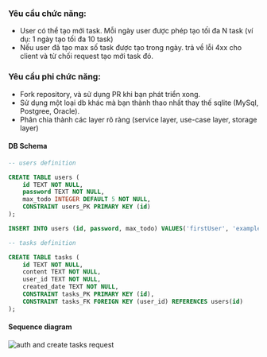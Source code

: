 ### Yêu cầu chức năng:
- User có thể tạo mới task. Mỗi ngày user được phép tạo tối đa N task (ví dụ: 1 ngày tạo tối đa 10 task)
- Nếu user đã tạo max số task được tạo trong ngày. trả về lỗi 4xx cho client và từ chối request tạo mới task đó.
### Yêu cầu phi chức năng:
- Fork repository, và sử dụng PR khi bạn phát triển xong.
- Sử dụng một loại db khác mà bạn thành thao nhất thay thế sqlite (MySql, Postgree, Oracle).
- Phân chia thành các layer rõ ràng (service layer, use-case layer, storage layer)


#### DB Schema
```sql
-- users definition

CREATE TABLE users (
	id TEXT NOT NULL,
	password TEXT NOT NULL,
	max_todo INTEGER DEFAULT 5 NOT NULL,
	CONSTRAINT users_PK PRIMARY KEY (id)
);

INSERT INTO users (id, password, max_todo) VALUES('firstUser', 'example', 5);

-- tasks definition

CREATE TABLE tasks (
	id TEXT NOT NULL,
	content TEXT NOT NULL,
	user_id TEXT NOT NULL,
    created_date TEXT NOT NULL,
	CONSTRAINT tasks_PK PRIMARY KEY (id),
	CONSTRAINT tasks_FK FOREIGN KEY (user_id) REFERENCES users(id)
);
```

#### Sequence diagram
![auth and create tasks request](https://github.com/cesc1802/go_training/blob/master/docs/sequence.svg)
